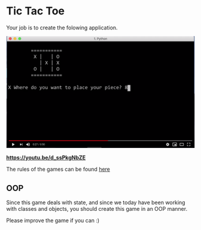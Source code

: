 # Tic Tac Toe

Your job is to create the folowing application.

[![tic tac toe](src/tic_tic_toe.png)](https://youtu.be/d_ssPkgNbZE)


**https://youtu.be/d_ssPkgNbZE**

The rules of the games can be found [here](https://en.wikipedia.org/wiki/Tic-tac-toe)

## OOP  
Since this game deals with state, and since we today have been working with classes and objects, you should create this game in an OOP manner.  

Please improve the game if you can :)  
